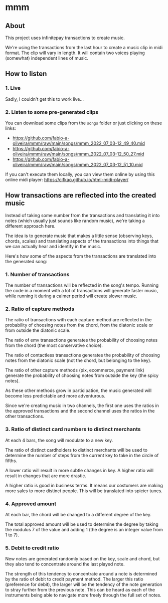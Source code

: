 # mmm

## About

This project uses infinitepay transactions to create music.

We're using the transactions from the last hour to create a music clip in midi format. The clip will vary in length. It will contain two voices playing (somewhat) independent lines of music.

## How to listen

### 1. Live

Sadly, I couldn't get this to work live...

### 2. Listen to some pre-generated clips

You can download some clips from the `songs` folder or just clicking on these links:
- https://github.com/fabio-a-oliveira/mmm/raw/main/songs/mmm_2022_07_03-12_49_40.mid
- https://github.com/fabio-a-oliveira/mmm/raw/main/songs/mmm_2022_07_03-12_50_27.mid
- https://github.com/fabio-a-oliveira/mmm/raw/main/songs/mmm_2022_07_03-12_51_10.mid

If you can't execute them locally, you can view them online by using this online midi player: https://cifkao.github.io/html-midi-player/ 

## How transactions are reflected into the created music

Instead of taking some number from the transactions and translating it into notes (which usually just sounds like random music), we're taking a different approach here.

The idea is to generate music that makes a little sense (observing keys, chords, scales) and translating aspects of the transactions into things that we can actually hear and identify in the music.

Here's how some of the aspects from the transactions are translated into the generated song:

### 1. Number of transactions

The number of transactions will be reflected in the song's tempo. Running the code in a moment with a lot of transactions will generate faster music, while running it during a calmer period will create slower music.

### 2. Ratio of capture methods

The ratio of transactions with each capture method are reflected in the probability of choosing notes from the chord, from the diatonic scale or from outside the diatonic scale.

The ratio of emv transactions generates the probability of choosing notes from the chord (the most conservative choice).

The ratio of contactless transactions generates the probability of choosing notes from the diatonic scale (not the chord, but belonging to the key).

The ratio of other capture methods (pix, ecommerce, payment link) generate the probability of choosing notes from outside the key (the spicy notes).

As these other methods grow in participation, the music generated will become less predictable and more adventurous.

Since we're creating music in two channels, the first one uses the ratios in the approved transactions and the second channel uses the ratios in the other transactions.

### 3. Ratio of distinct card numbers to distinct merchants

At each 4 bars, the song will modulate to a new key. 

The ratio of distinct cardholders to distinct merchants will be used to determine the number of steps from the current key to take in the circle of fifths.

A lower ratio will result in more subtle changes in key. A higher ratio will result in changes that are more drastic.

A higher ratio is good in business terms. It means our costumers are making more sales to more distinct people. This will be translated into spicier tunes.

### 4. Approved amount

At each bar, the chord will be changed to a different degree of the key.

The total approved amount will be used to determine the degree by taking the modulus 7 of the value and adding 1 (the degree is an integer value from 1 to 7).

### 5. Debit to credit ratio

New notes are generated randomly based on the key, scale and chord, but they also tend to concentrate around the last played note. 

The strength of this tendency to concentrate around a note is determined by the ratio of debit to credit payment method. The larger this ratio (preference for debit), the larger will be the tendency of the note generation to stray further from the previous note. This can be heard as each of the instruments being able to navigate more freely through the full set of notes.
